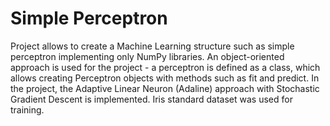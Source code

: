 # Simple Perceptron
Project allows to create a Machine Learning structure such as simple perceptron implementing only NumPy libraries.
An object-oriented approach is used for the project - a perceptron is defined as a class, which allows creating Perceptron objects with methods such as fit and predict. In the project, the Adaptive Linear Neuron (Adaline) approach with Stochastic Gradient Descent is implemented. Iris standard dataset was used for training.